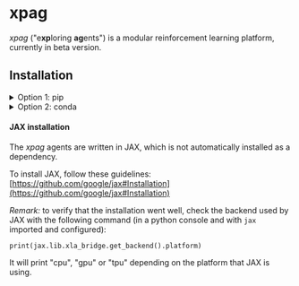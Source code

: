# xpag
*xpag* ("e**xp**loring **ag**ents") is a modular reinforcement learning platform, currently in beta version.

## Installation

<details><summary>Option 1: pip</summary>
<p>

    pip install git+https://github.com/perrin-isir/xpag#egg=xpag

</p>
</details>

<details><summary>Option 2: conda</summary>
<p>

    git clone https://github.com/perrin-isir/xpag.git
    cd xpag

Choose a conda environmnent name, for instance `xpagenv`.  
The following command creates the `xpagenv` environment with the requirements listed in [environment.yaml](environment.yaml):

    conda env create --name xpagenv --file environment.yaml

If you prefer to update an existing environment (`existing_env`):

    conda env update --name existing_env --file environment.yml

To activate the `xpagenv` environment:

    conda activate xpagenv

Finally, to install the *xpag* library in the activated virtual environment:

    pip install -e .

</p>
</details>

#### JAX installation

The *xpag* agents are written in JAX, which is not automatically installed as a dependency.


To install JAX, follow these guidelines:  
[https://github.com/google/jax#Installation](https://github.com/google/jax#Installation)  

*Remark:* to verify that the installation went well, check the backend used by JAX
with the following command (in a python console and with `jax` imported and configured):

    print(jax.lib.xla_bridge.get_backend().platform)

It will print "cpu", "gpu" or "tpu" depending on the platform that JAX is using.